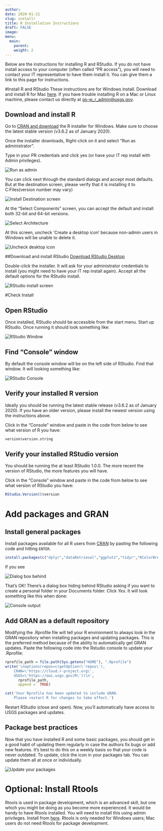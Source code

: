 ```yaml
---
author: 
date: 2020-01-21
slug: installr
title: R Installation Instructions
draft: FALSE 
image: 
menu:
  main:
    parent: 
    weight: 2
---
```

Below are the instructions for installing R and RStudio. If you do not
have install access to your computer (often called “PR access”), you
will need to contact your IT representative to have them install it. You
can give them a link to this page for instructions.

\#Install R and RStudio These instructions are for Windows install.
Download and install R for Mac
[here](https://cran.r-project.org/bin/macosx/). If you have trouble
installing R on a Mac or Linux machine, please contact us directly at
[gs-w\_r\_admin@usgs.gov](gs-w_r_admin@usgs.gov).

Download and install R
----------------------

Go to [CRAN and download](https://cran.rstudio.com/bin/windows/base/)
the R installer for Windows. Make sure to choose the latest stable
version (v3.6.2 as of January 2020).

Once the installer downloads, Right-click on it and select “Run as
administrator”.

Type in your PR credentials and click yes (or have your IT rep install
with Admin privileges).

![Run as
admin](../static/img/install_open_as_admin.png#inline-img "run as admin")

You can click next through the standard dialogs and accept most
defaults. But at the destination screen, please verify that it is
installing it to C:Files(version number may vary)

![Install Destination
screen](../static/img/install_destination.png#inline-img "install destination screen")

At the “Select Components” screen, you can accept the default and
install both 32-bit and 64-bit versions.

![Select
Architecture](../static/img/install_arch_window.png#inline-img "select architecture")

At this screen, uncheck ‘Create a desktop icon’ because non-admin users
in Windows will be unable to delete it.

![Uncheck desktop
icon](../static/img/install_tasks.png#inline-img "uncheck desktop icon")

\#\#Download and install RStudio [Download RStudio
Desktop](https://www.rstudio.com/products/rstudio/download/)

Double-click the installer. It will ask for your administrator
credentials to install (you might need to have your IT rep install
again). Accept all the default options for the RStudio install.

![RStudio install
screen](../static/img/install_rstudio.png#inline-img "RStudio install screen")

\#Check Install

Open RStudio
------------

Once installed, RStudio should be accessible from the start menu. Start
up RStudio. Once running it should look something like:

![RStudio Window](../static/img/rstudio.png#inline-img "RStudio window")

Find “Console” window
---------------------

By default the console window will be on the left side of RStudio. Find
that window. It will looking something like:

![RStudio
Console](../static/img/rstudio_console.png#inline-img "RStudio console")

Verify your installed R version
-------------------------------

Ideally you should be running the latest stable release (v3.6.2 as of
January 2020). If you have an older version, please install the newest
version using the instructions above.

Click in the “Console” window and paste in the code from below to see
what version of R you have:

``` r
version$version.string
```

Verify your installed RStudio version
-------------------------------------

You should be running the at least RStudio 1.0.0. The more recent the
version of RStudio, the more features you will have.

Click in the “Console” window and paste in the code from below to see
what version of RStudio you have:

``` r
RStudio.Version()$version
```

Add packages and GRAN
=====================

Install general packages
------------------------

Install packages available for all R users from
[CRAN](https://cran.r-project.org/) by pasting the following code and
hitting `ENTER`.

``` r
install.packages(c("dplyr","dataRetrieval","ggplot2","tidyr","RColorBrewer","EGRET", "rmarkdown", "geoknife"))
```

If you see

![Dialog box
behind](../static/img/personal_library_dialog.png#inline-img "dialog box behind")

That’s OK! There’s a dialog box hiding behind RStudio asking if you want
to create a personal folder in your Documents folder. Click *Yes*. It
will look something like this when done:

![Console
output](../static/img/general_pkg_output.png#inline-img "console output")

Add GRAN as a default repository
--------------------------------

Modifying the .Rprofile file will tell your R environment to always look
in the GRAN repository when installing packages and updating packages.
This is the preferred method because of the ability to automatically get
GRAN updates. Paste the following code into the Rstudio console to
update your .Rprofile:

``` r
rprofile_path = file.path(Sys.getenv("HOME"), ".Rprofile")
write('\noptions(repos=c(getOption(\'repos\'),
    CRAN=\'https://cloud.r-project.org\',
    USGS=\'https://owi.usgs.gov/R\'))\n',
      rprofile_path, 
      append =  TRUE)

cat('Your Rprofile has been updated to include GRAN.
    Please restart R for changes to take effect.')
```

Restart RStudio (close and open). Now, you’ll automatically have access
to USGS packages and updates.

Package best practices
----------------------

Now that you have installed R and some basic packages, you should get in
a good habit of updating them regularly in case the authors fix bugs or
add new features. It’s best to do this on a weekly basis so that your
code is never outdated. To update, click the icon in your packages tab.
You can update them all at once or individually.

![Update your
packages](../static/img/update_pkgs.png#inline-img "update your packages")

Optional: Install Rtools
========================

Rtools is used in package development, which is an advanced skill, but
one which you might be doing as you become more experienced. It would be
handy to have Rtools installed. You will need to install this using
admin privileges. Install from
[here](https://cran.r-project.org/bin/windows/Rtools/). Rtools is only
needed for Windows users; Mac users do not need Rtools for package
development.
